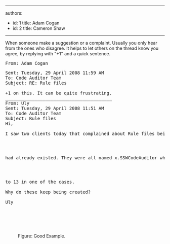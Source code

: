 

---
authors:
  - id: 1
    title: Adam Cogan
  - id: 2
    title: Cameron Shaw
---




<span class='intro'> 
  <p>When someone make a suggestion or a complaint. Usually you only hear from the ones who disagree. It helps to let others on the thread know you agree, by replying with &quot;+1&quot; and a quick sentence. </p>
 </span>


  <dl>
    <pre><span class="ms-rteCustom-GreyBox">From&#58; Adam Cogan <pre>Sent&#58; Tuesday, 29 April 2008 11&#58;59 AM<br>To&#58; Code Auditor Team<br>Subject&#58; RE&#58; Rule files<br><br>+1 on this. It can be quite frustrating.<br>________________________________________<br>From&#58; Uly<br>Sent&#58; Tuesday, 29 April 2008 11&#58;51 AM<br>To&#58; Code Auditor Team<br>Subject&#58; Rule files<br>Hi,<br> <br>I saw two clients today that complained about Rule files being created even though one </pre>
    <pre>had already existed. They were all named x.SSWCodeAuditor where x was a number from 1 </pre>
    <pre>to 13 in one of the cases.<br> <br>Why do these keep being created?<br> <br>Uly</pre>
    </span></pre>
    <pre>&#160;</pre>
    <dd><span class="ms-rteCustom-FigureGood">Figure&#58; Good Example. </span></dd>
</dl>



